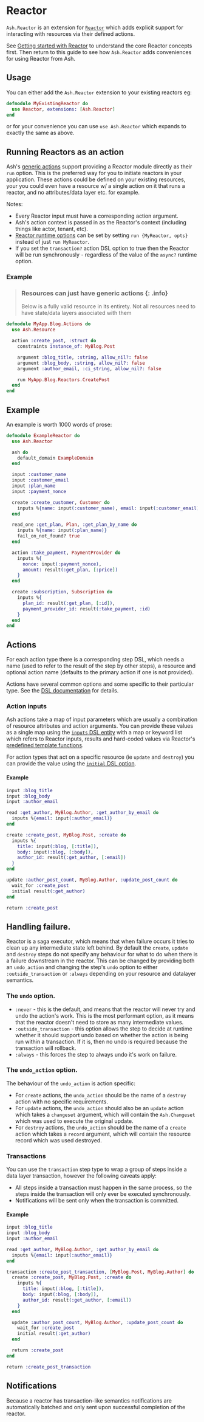 # Reactor

`Ash.Reactor` is an extension for [`Reactor`](https://github.com/ash-project/reactor) which adds explicit support for interacting with resources via their defined actions.

See [Getting started with Reactor](https://hexdocs.pm/reactor/getting-started-with-reactor.html) to understand the core Reactor concepts first. Then return to this guide to see how `Ash.Reactor` adds conveniences for using Reactor from Ash.

## Usage

You can either add the `Ash.Reactor` extension to your existing reactors eg:

```elixir
defmodule MyExistingReactor do
  use Reactor, extensions: [Ash.Reactor]
end
```

or for your convenience you can use `use Ash.Reactor` which expands to exactly the same as above.

## Running Reactors as an action

Ash's [generic actions](actions.md#generic-actions) support providing a Reactor module directly as their `run` option.
This is the preferred way for you to initiate reactors in your application. These actions could be defined on your existing resources, your you could even have a resource w/ a single action on it that runs a reactor, and no attributes/data layer etc. for example.

Notes:

- Every Reactor input must have a corresponding action argument.
- Ash's action context is passed in as the Reactor's context (including things like actor, tenant, etc).
- [Reactor runtime options](`t:Reactor.options/0`) can be set by setting `run {MyReactor, opts}` instead of just `run MyReactor`.
- If you set the `transaction?` action DSL option to true then the Reactor will be run synchronously - regardless of the value of the `async?` runtime option.

### Example

> ### Resources can just have generic actions {: .info}
>
> Below is a fully valid resource in its entirety. Not all resources need to have state/data layers associated with them


```elixir
defmodule MyApp.Blog.Actions do
  use Ash.Resource

  action :create_post, :struct do
    constraints instance_of: MyBlog.Post

    argument :blog_title, :string, allow_nil?: false
    argument :blog_body, :string, allow_nil?: false
    argument :author_email, :ci_string, allow_nil?: false

    run MyApp.Blog.Reactors.CreatePost
  end
end
```

## Example

An example is worth 1000 words of prose:

```elixir
defmodule ExampleReactor do
  use Ash.Reactor

  ash do
    default_domain ExampleDomain
  end

  input :customer_name
  input :customer_email
  input :plan_name
  input :payment_nonce

  create :create_customer, Customer do
    inputs %{name: input(:customer_name), email: input(:customer_email)}
  end

  read_one :get_plan, Plan, :get_plan_by_name do
    inputs %{name: input(:plan_name)}
    fail_on_not_found? true
  end

  action :take_payment, PaymentProvider do
    inputs %{
      nonce: input(:payment_nonce),
      amount: result(:get_plan, [:price])
    }
  end

  create :subscription, Subscription do
    inputs %{
      plan_id: result(:get_plan, [:id]),
      payment_provider_id: result(:take_payment, :id)
    }
  end
end
```

## Actions

For each action type there is a corresponding step DSL, which needs a name (used
to refer to the result of the step by other steps), a resource and optional
action name (defaults to the primary action if one is not provided).

Actions have several common options and some specific to their particular type.
See the [DSL documentation](dsl-ash-reactor.html) for
details.

### Action inputs

Ash actions take a map of input parameters which are usually a combination of
resource attributes and action arguments. You can provide these values as a
single map using the [`inputs` DSL entity](dsl-ash-reactor.html#reactor-action-inputs) with a map or keyword list which refers to Reactor inputs, results and hard-coded values via Reactor's [predefined template functions](https://hexdocs.pm/reactor/Reactor.Dsl.Argument.html#functions).

For action types that act on a specific resource (ie `update` and `destroy`) you can provide the value using the [`initial` DSL option](dsl-ash-reactor.html#reactor-update-initial).

#### Example

```elixir
input :blog_title
input :blog_body
input :author_email

read :get_author, MyBlog.Author, :get_author_by_email do
  inputs %{email: input(:author_email)}
end

create :create_post, MyBlog.Post, :create do
  inputs %{
    title: input(:blog, [:title]),
    body: input(:blog, [:body]),
    author_id: result(:get_author, [:email])
  }
end

update :author_post_count, MyBlog.Author, :update_post_count do
  wait_for :create_post
  initial result(:get_author)
end

return :create_post
```

## Handling failure.

Reactor is a saga executor, which means that when failure occurs it tries to
clean up any intermediate state left behind. By default the `create`, `update`
and `destroy` steps do not specify any behaviour for what to do when there is a
failure downstream in the reactor. This can be changed by providing both an
`undo_action` and changing the step's `undo` option to either
`:outside_transaction` or `:always` depending on your resource and datalayer
semantics.

### The `undo` option.

- `:never` - this is the default, and means that the reactor will never try and
  undo the action's work. This is the most performant option, as it means that
  the reactor doesn't need to store as many intermediate values.
- `:outside_transaction` - this option allows the step to decide at runtime
  whether it should support undo based on whether the action is being run within
  a transaction. If it is, then no undo is required because the transaction
  will rollback.
- `:always` - this forces the step to always undo it's work on failure.

### The `undo_action` option.

The behaviour of the `undo_action` is action specific:

- For `create` actions, the `undo_action` should be the name of a `destroy`
  action with no specific requirements.
- For `update` actions, the `undo_action` should also be an `update` action
  which takes a `changeset` argument, which will contain the `Ash.Changeset`
  which was used to execute the original update.
- For `destroy` actions, the `undo_action` should be the name of a `create`
  action which takes a `record` argument, which will contain the
  resource record which was used destroyed.

### Transactions

You can use the `transaction` step type to wrap a group of steps inside a data layer transaction, however the following caveats apply:

- All steps inside a transaction must happen in the same process, so the steps
  inside the transaction will only ever be executed synchronously.
- Notifications will be sent only when the transaction is committed.

#### Example

```elixir
input :blog_title
input :blog_body
input :author_email

read :get_author, MyBlog.Author, :get_author_by_email do
  inputs %{email: input(:author_email)}
end

transaction :create_post_transaction, [MyBlog.Post, MyBlog.Author] do
  create :create_post, MyBlog.Post, :create do
    inputs %{
      title: input(:blog, [:title]),
      body: input(:blog, [:body]),
      author_id: result(:get_author, [:email])
    }
  end

  update :author_post_count, MyBlog.Author, :update_post_count do
    wait_for :create_post
    initial result(:get_author)
  end

  return :create_post
end

return :create_post_transaction
```

## Notifications

Because a reactor has transaction-like semantics notifications are automatically batched and only sent upon successful completion of the reactor.

